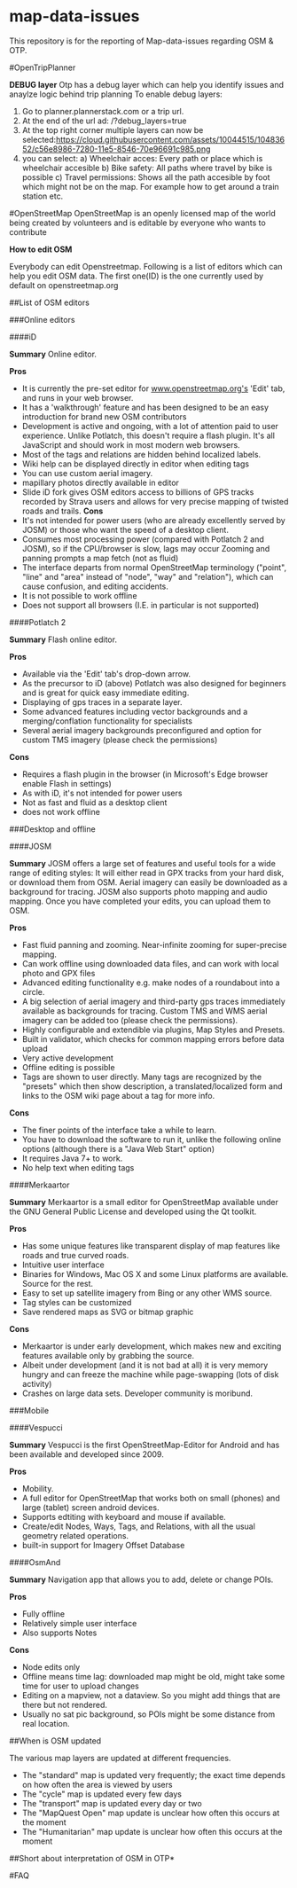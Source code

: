 # map-data-issues

This repository is for the reporting of Map-data-issues regarding OSM & OTP.

#OpenTripPlanner 

**DEBUG layer**
Otp has a debug layer which can help you identify issues and anaylze logic behind trip planning
To enable debug layers:
1. Go to planner.plannerstack.com or a trip url.
2. At the end of the url ad: /?debug_layers=true
3. At the top right corner multiple layers can now be selected:https://cloud.githubusercontent.com/assets/10044515/10483652/c56e8986-7280-11e5-8546-70e96691c985.png
4. you can select: 
    a) Wheelchair acces: Every path or place which is wheelchair accesible
    b) Bike safety: All paths where travel by bike is possible
    c) Travel permissions: Shows all the path accesible by foot which might not be on the map. For example how to get around a train station etc.

#OpenStreetMap
OpenStreetMap is an openly licensed map of the world being created by volunteers and is editable by everyone who wants to contribute

**How to edit OSM**

Everybody can edit Openstreetmap. Following is a list of editors which can help you edit OSM data. The first one(ID) is the one currently used by default on openstreetmap.org

##List of OSM editors

###Online editors

####iD

**Summary**
Online editor.

**Pros**
- It is currently the pre-set editor for www.openstreetmap.org's 'Edit' tab, and runs in your web browser.
- It has a 'walkthrough' feature and has been designed to be an easy introduction for brand new OSM contributors
- Development is active and ongoing, with a lot of attention paid to user experience.
Unlike Potlatch, this doesn't require a flash plugin. It's all JavaScript and should work in most modern web browsers.
- Most of the tags and relations are hidden behind localized labels.
- Wiki help can be displayed directly in editor when editing tags
- You can use custom aerial imagery.
- mapillary photos directly available in editor
- Slide iD fork gives OSM editors access to billions of GPS tracks recorded by Strava users and allows for very precise mapping of twisted roads and trails.
**Cons**
- It's not intended for power users (who are already excellently served by JOSM) or those who want the speed of a desktop client.
- Consumes most processing power (compared with Potlatch 2 and JOSM), so if the CPU/browser is slow, lags may occur
Zooming and panning prompts a map fetch (not as fluid)
- The interface departs from normal OpenStreetMap terminology ("point", "line" and "area" instead of "node", "way" and "relation"), which can cause confusion, and editing accidents.
- It is not possible to work offline
- Does not support all browsers (I.E. in particular is not supported)

####Potlatch 2

**Summary**
Flash online editor.

**Pros**  
- Available via the 'Edit' tab's drop-down arrow.
- As the precursor to iD (above) Potlatch was also designed for beginners and is great for quick easy immediate editing.
- Displaying of gps traces in a separate layer.
- Some advanced features including vector backgrounds and a merging/conflation functionality for specialists
- Several aerial imagery backgrounds preconfigured and option for custom TMS imagery (please check the permissions)

**Cons**
- Requires a flash plugin in the browser (in Microsoft's Edge browser enable Flash in settings)
- As with iD, it's not intended for power users
- Not as fast and fluid as a desktop client
- does not work offline


###Desktop and offline

####JOSM

**Summary**
JOSM offers a large set of features and useful tools for a wide range of editing styles: It will either read in GPX tracks from your hard disk, or download them from OSM. Aerial imagery can easily be downloaded as a background for tracing. JOSM also supports photo mapping and audio mapping. Once you have completed your edits, you can upload them to OSM.

**Pros**
- Fast fluid panning and zooming. Near-infinite zooming for super-precise mapping.
- Can work offline using downloaded data files, and can work with local photo and GPX files
- Advanced editing functionality e.g. make nodes of a roundabout into a circle.
- A big selection of aerial imagery and third-party gps traces immediately available as backgrounds for tracing. Custom TMS and WMS aerial imagery can be added too (please check the permissions).
- Highly configurable and extendible via plugins, Map Styles and Presets.
- Built in validator, which checks for common mapping errors before data upload
- Very active development
- Offline editing is possible
- Tags are shown to user directly. Many tags are recognized by the "presets" which then show description, a translated/localized form and links to the OSM wiki page about a tag for more info.

**Cons**
- The finer points of the interface take a while to learn.
- You have to download the software to run it, unlike the following online options (although there is a "Java Web Start" option)
- It requires Java 7+ to work.
- No help text when editing tags

####Merkaartor

**Summary**
Merkaartor is a small editor for OpenStreetMap available under the GNU General Public License and developed using the Qt toolkit.

**Pros**
- Has some unique features like transparent display of map features like roads and true curved roads.
- Intuitive user interface
- Binaries for Windows, Mac OS X and some Linux platforms are available. Source for the rest.
- Easy to set up satellite imagery from Bing or any other WMS source.
- Tag styles can be customized
- Save rendered maps as SVG or bitmap graphic

**Cons**
- Merkaartor is under early development, which makes new and exciting features available only by grabbing the source.
- Albeit under development (and it is not bad at all) it is very memory hungry and can freeze the machine while page-swapping (lots of disk activity)
- Crashes on large data sets. Developer community is moribund.

###Mobile

####Vespucci

**Summary**
Vespucci is the first OpenStreetMap-Editor for Android and has been available and developed since 2009.

**Pros**
- Mobility.
- A full editor for OpenStreetMap that works both on small (phones) and large (tablet) screen android devices.
- Supports edtiting with keyboard and mouse if available.
- Create/edit Nodes, Ways, Tags, and Relations, with all the usual geometry related operations.
- built-in support for Imagery Offset Database

####OsmAnd

**Summary**
Navigation app that allows you to add, delete or change POIs.

**Pros**
- Fully offline
- Relatively simple user interface
- Also supports Notes

**Cons**
- Node edits only
- Offline means time lag: downloaded map might be old, might take some time for user to upload changes
- Editing on a mapview, not a dataview. So you might add things that are there but not rendered.
- Usually no sat pic background, so POIs might be some distance from real location.

##When is OSM updated

The various map layers are updated at different frequencies.
- The "standard" map is updated very frequently; the exact time depends on how often the area is viewed by users
- The "cycle" map is updated every few days
- The "transport" map is updated every day or two
- The "MapQuest Open" map update is unclear how often this occurs at the moment
- The "Humanitarian" map update is unclear how often this occurs at the moment

##Short about interpretation of OSM in OTP*

#FAQ
